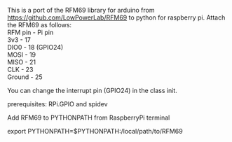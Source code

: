 This is a port of the RFM69 library for arduino from https://github.com/LowPowerLab/RFM69 to python for raspberry pi.
Attach the RFM69 as follows:  
RFM pin - Pi pin  
3v3     - 17  
DIO0    - 18 (GPIO24)  
MOSI    - 19  
MISO    - 21  
CLK     - 23  
Ground  - 25  

You can change the interrupt pin (GPIO24) in the class init.  

prerequisites: RPi.GPIO and spidev  

Add RFM69 to PYTHONPATH from RaspberryPi terminal

export PYTHONPATH=$PYTHONPATH:/local/path/to/RFM69
